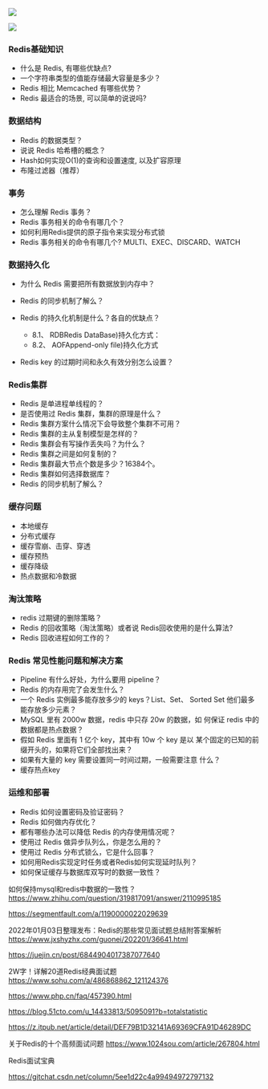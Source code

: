 ![](https://images.xiaozhuanlan.com/uploads/photo/2022/9b9e0dc3-70e3-4b7a-b580-4a77408a859b.png)


![](https://images.xiaozhuanlan.com/uploads/photo/2022/f1d6a4d8-0568-4d20-b743-cd1dc32075e8.png)

### Redis基础知识

- 什么是 Redis, 有哪些优缺点?
- 一个字符串类型的值能存储最大容量是多少？
- Redis 相比 Memcached 有哪些优势？
- Redis 最适合的场景, 可以简单的说说吗?

### 数据结构

- Redis 的数据类型？
- 说说 Redis 哈希槽的概念？
- Hash如何实现O(1)的查询和设置速度, 以及扩容原理
- 布隆过滤器（推荐）

### 事务

- 怎么理解 Redis 事务？
- Redis 事务相关的命令有哪几个？
- 如何利用Redis提供的原子指令来实现分布式锁
- Redis 事务相关的命令有哪几个?​ ​MULTI、EXEC、DISCARD、WATCH

### 数据持久化

- 为什么 Redis 需要把所有数据放到内存中？

- Redis 的同步机制了解么？
- Redis 的持久化机制是什么？各自的优缺点？
	- 8.1、 RDBRedis DataBase)持久化方式：
	- 8.2、 AOFAppend-only file)持久化方式

- Redis key 的过期时间和永久有效分别怎么设置？

### Redis集群

- Redis 是单进程单线程的？
- 是否使用过 Redis 集群，集群的原理是什么？
- Redis 集群方案什么情况下会导致整个集群不可用？
- Redis 集群的主从复制模型是怎样的？
- Redis 集群会有写操作丢失吗？为什么？
- Redis 集群之间是如何复制的？
- Redis 集群最大节点个数是多少？16384个。
- Redis 集群如何选择数据库？
- Redis 的同步机制了解么？

### 缓存问题
 
- 本地缓存
- 分布式缓存
- 缓存雪崩、击穿、穿透
- 缓存预热
- 缓存降级
- 热点数据和冷数据

### 淘汰策略

- redis 过期键的删除策略？
- Redis 的回收策略（淘汰策略）或者说 Redis回收使用的是什么算法?
- Redis 回收进程如何工作的？

### Redis 常见性能问题和解决方案

- Pipeline 有什么好处，为什么要用 pipeline？
- Redis 的内存用完了会发生什么？
- 一个 Redis 实例最多能存放多少的 keys？List、Set、 Sorted Set 他们最多能存放多少元素？
- MySQL 里有 2000w 数据，redis 中只存 20w 的数据，如 何保证 redis 中的数据都是热点数据？
- 假如 Redis 里面有 1 亿个 key，其中有 10w 个 key 是以 某个固定的已知的前缀开头的，如果将它们全部找出来？
- 如果有大量的 key 需要设置同一时间过期，一般需要注意 什么？
- 缓存热点key

### 运维和部署

- Redis 如何设置密码及验证密码？
- Redis 如何做内存优化？
- 都有哪些办法可以降低 Redis 的内存使用情况呢？
- 使用过 Redis 做异步队列么，你是怎么用的？
- 使用过 Redis 分布式锁么，它是什么回事？
- 如何用Redis实现定时任务或者Redis如何实现延时队列？
- 如何保证缓存与数据库双写时的数据一致性？

如何保持mysql和redis中数据的一致性？
https://www.zhihu.com/question/319817091/answer/2110995185


https://segmentfault.com/a/1190000022029639

2022年01月03日整理发布：Redis的那些常见面试题总结附答案解析
https://www.jxshyzhx.com/guonei/202201/36641.html

https://juejin.cn/post/6844904017387077640


2W字！详解20道Redis经典面试题
https://www.sohu.com/a/486868862_121124376



https://www.php.cn/faq/457390.html

https://blog.51cto.com/u_14433813/5095091?b=totalstatistic

https://z.itpub.net/article/detail/DEF79B1D32141A69369CFA91D46289DC

关于Redis的十个高频面试问题
https://www.1024sou.com/article/267804.html

Redis面试宝典

https://gitchat.csdn.net/column/5ee1d22c4a99494972797132